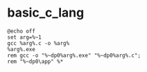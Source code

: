 # basic_c_lang

```
@echo off
set arg=%~1
gcc %arg%.c -o %arg%
%arg%.exe
rem gcc -o "%~dp0%arg%.exe" "%~dp0%arg%.c";
rem "%~dp0\app" %*
```
